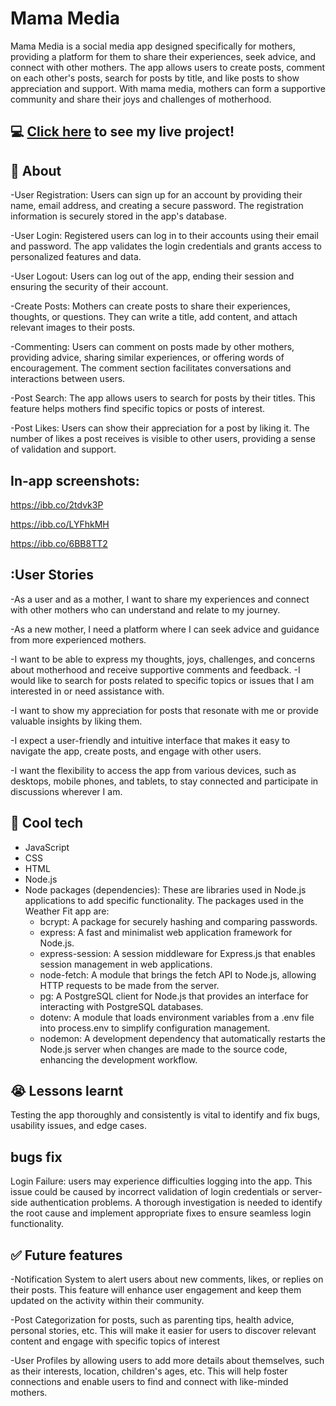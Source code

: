 # Mama Media
Mama Media is a social media app designed specifically for mothers, providing a platform for them to share their experiences, seek advice, and connect with other mothers. The app allows users to create posts, comment on each other's posts, search for posts by title, and like posts to show appreciation and support. With mama media, mothers can form a supportive community and share their joys and challenges of motherhood.
## :computer: [Click here](https://motherssocial.onrender.com/) to see my live project!
## :page_facing_up: About
-User Registration: Users can sign up for an account by providing their name, email address, and creating a secure password. The registration information is securely stored in the app's database.

-User Login: Registered users can log in to their accounts using their email and password. The app validates the login credentials and grants access to personalized features and data.

-User Logout: Users can log out of the app, ending their session and ensuring the security of their account.

-Create Posts: Mothers can create posts to share their experiences, thoughts, or questions. They can write a title, add content, and attach relevant images to their posts.

-Commenting: Users can comment on posts made by other mothers, providing advice, sharing similar experiences, or offering words of encouragement. The comment section facilitates conversations and interactions between users.

-Post Search: The app allows users to search for posts by their titles. This feature helps mothers find specific topics or posts of interest.

-Post Likes: Users can show their appreciation for a post by liking it. The number of likes a post receives is visible to other users, providing a sense of validation and support.

## In-app screenshots:
https://ibb.co/2tdvk3P

https://ibb.co/LYFhkMH

https://ibb.co/6BB8TT2



## :User Stories
-As a user and as a mother, I want to share my experiences and connect with other mothers who can understand and relate to my journey.

-As a new mother, I need a platform where I can seek advice and guidance from more experienced mothers.

-I want to be able to express my thoughts, joys, challenges, and concerns about motherhood and receive supportive comments and feedback.
-I would like to search for posts related to specific topics or issues that I am interested in or need assistance with.

-I want to show my appreciation for posts that resonate with me or provide valuable insights by liking them.

-I expect a user-friendly and intuitive interface that makes it easy to navigate the app, create posts, and engage with other users.

-I want the flexibility to access the app from various devices, such as desktops, mobile phones, and tablets, to stay connected and participate in discussions wherever I am.

## :rocket: Cool tech
- JavaScript
- CSS
- HTML
- Node.js
- Node packages (dependencies): These are libraries used in Node.js applications to add specific functionality. The packages used in the Weather Fit app are: 
    - bcrypt: A package for securely hashing and comparing passwords.
    - express: A fast and minimalist web application framework for Node.js.
    - express-session: A session middleware for Express.js that enables session management in web applications.
    - node-fetch: A module that brings the fetch API to Node.js, allowing HTTP requests to be made from the server.
    - pg: A PostgreSQL client for Node.js that provides an interface for interacting with PostgreSQL databases.
    - dotenv: A module that loads environment variables from a .env file into process.env to simplify configuration management.
    - nodemon: A development dependency that automatically restarts the Node.js server when changes are made to the source code, enhancing the development workflow.

## :sob: Lessons learnt
Testing the app thoroughly and consistently is vital to identify and fix bugs, usability issues, and edge cases.

## bugs fix
Login Failure: users may experience difficulties logging into the app. This issue could be caused by incorrect validation of login credentials or server-side authentication problems. A thorough investigation is needed to identify the root cause and implement appropriate fixes to ensure seamless login functionality.

## :white_check_mark: Future features
-Notification System to alert users about new comments, likes, or replies on their posts. This feature will enhance user engagement and keep them updated on the activity within their community.

-Post Categorization for posts, such as parenting tips, health advice, personal stories, etc. This will make it easier for users to discover relevant content and engage with specific topics of interest

-User Profiles by allowing users to add more details about themselves, such as their interests, location, children's ages, etc. This will help foster connections and enable users to find and connect with like-minded mothers.
